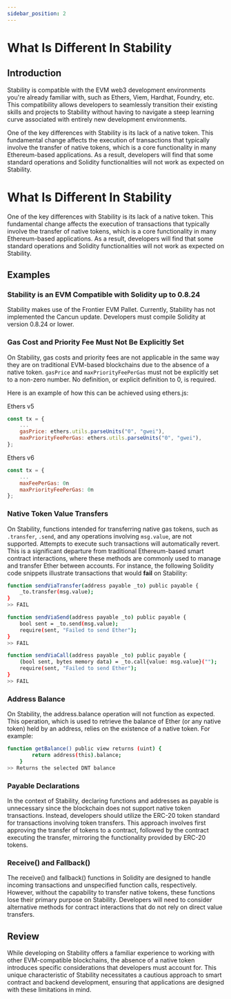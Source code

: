 ```yaml
---
sidebar_position: 2
---
```


# What Is Different In Stability

## Introduction

Stability is compatible with the EVM web3 development environments you're already familiar with, such as Ethers, Viem, Hardhat, Foundry, etc. This compatibility allows developers to seamlessly transition their existing skills and projects to Stability without having to navigate a steep learning curve associated with entirely new development environments.

One of the key differences with Stability is its lack of a native token. This fundamental change affects the execution of transactions that typically involve the transfer of native tokens, which is a core functionality in many Ethereum-based applications. As a result, developers will find that some standard operations and Solidity functionalities will not work as expected on Stability.

# What Is Different In Stability

One of the key differences with Stability is its lack of a native token. This fundamental change affects the execution of transactions that typically involve the transfer of native tokens, which is a core functionality in many Ethereum-based applications. As a result, developers will find that some standard operations and Solidity functionalities will not work as expected on Stability.

## Examples

### Stability is an EVM Compatible with Solidity up to 0.8.24

Stability makes use of the Frontier EVM Pallet. Currently, Stability has not implemented the Cancun update. Developers must compile Solidity at version 0.8.24 or lower.

### Gas Cost and Priority Fee Must Not Be Explicitly Set

On Stability, gas costs and priority fees are not applicable in the same way they are on traditional EVM-based blockchains due to the absence of a native token. `gasPrice` and `maxPriorityFeePerGas` must not be explicitly set to a non-zero number. No definition, or explicit definition to 0, is required.

Here is an example of how this can be achieved using ethers.js:

Ethers v5

```javascript
const tx = {
    ...
    gasPrice: ethers.utils.parseUnits("0", "gwei"),
    maxPriorityFeePerGas: ethers.utils.parseUnits("0", "gwei"),
};
```

Ethers v6

```javascript
const tx = {
    ...
    maxFeePerGas: 0n
    maxPriorityFeePerGas: 0n
};
```

### Native Token Value Transfers

On Stability, functions intended for transferring native gas tokens, such as `.transfer`, `.send`, and any operations involving `msg.value`, are not supported. Attempts to execute such transactions will automatically revert. This is a significant departure from traditional Ethereum-based smart contract interactions, where these methods are commonly used to manage and transfer Ether between accounts. For instance, the following Solidity code snippets illustrate transactions that would **fail** on Stability:

```bash
function sendViaTransfer(address payable _to) public payable {
    _to.transfer(msg.value);
}
>> FAIL

function sendViaSend(address payable _to) public payable {
    bool sent = _to.send(msg.value);
    require(sent, "Failed to send Ether");
}
>> FAIL

function sendViaCall(address payable _to) public payable {
    (bool sent, bytes memory data) = _to.call{value: msg.value}("");
    require(sent, "Failed to send Ether");
}
>> FAIL
```

### Address Balance

On Stability, the address.balance operation will not function as expected. This operation, which is used to retrieve the balance of Ether (or any native token) held by an address, relies on the existence of a native token. For example:

```bash
function getBalance() public view returns (uint) {
        return address(this).balance;
    }
>> Returns the selected DNT balance
```

### Payable Declarations

In the context of Stability, declaring functions and addresses as payable is unnecessary since the blockchain does not support native token transactions. Instead, developers should utilize the ERC-20 token standard for transactions involving token transfers. This approach involves first approving the transfer of tokens to a contract, followed by the contract executing the transfer, mirroring the functionality provided by ERC-20 tokens.

### Receive() and Fallback()

The receive() and fallback() functions in Solidity are designed to handle incoming transactions and unspecified function calls, respectively. However, without the capability to transfer native tokens, these functions lose their primary purpose on Stability. Developers will need to consider alternative methods for contract interactions that do not rely on direct value transfers.

## Review

While developing on Stability offers a familiar experience to working with other EVM-compatible blockchains, the absence of a native token introduces specific considerations that developers must account for. This unique characteristic of Stability necessitates a cautious approach to smart contract and backend development, ensuring that applications are designed with these limitations in mind.
